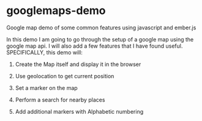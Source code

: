 googlemaps-demo
===============

Google map demo of some common features using javascript and ember.js

In this demo I am going to go through the setup of a google map using the google map api. 
I will also add a few features that I have found useful.
SPECIFICALLY, this demo will:

1.  Create the Map itself and display it in the browser

2.  Use geolocation to get current position

3.  Set a marker on the map

4.  Perform a search for nearby places

5.  Add additional markers with Alphabetic numbering
